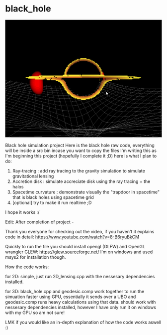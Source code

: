 # black_hole

![Black hole](doc/img/black_hole.gif)

Black hole simulation project
Here is the black hole raw code, everything will be inside a src bin incase you want to copy the files
I'm writing this as I'm beginning this project (hopefully I complete it ;D) here is what I plan to do:

1. Ray-tracing : add ray tracing to the gravity simulation to simulate gravitational lensing
2. Accretion disk : simulate accreciate disk using the ray tracing + the halos
3. Spacetime curvature : demonstrate visually the "trapdoor in spacetime" that is black holes using spacetime grid
4. [optional] try to make it run realtime ;D

I hope it works :/



Edit: After completion of project - 

Thank you everyone for checking out the video, if you haven't it explains code in detail: https://www.youtube.com/watch?v=8-B6ryuBkCM

Quickly to run the file you should install opengl (GLFW) and OpenGL wrangler GLEW: https://glew.sourceforge.net/
I'm on windows and used msys2 for installation though.

How the code works:

for 2D: simple, just run 2D_lensing.cpp with the nessesary dependencies installed.

for 3D: black_hole.cpp and geodesic.comp work together to run the simuation faster using GPU, essentially it sends over a UBO and geodesic.comp runs heavy calculations using that data.
should work with nessesary dependencies installed, however I have only run it on windows with my GPU so am not sure!

LMK if you would like an in-depth explanation of how the code works aswell :)
